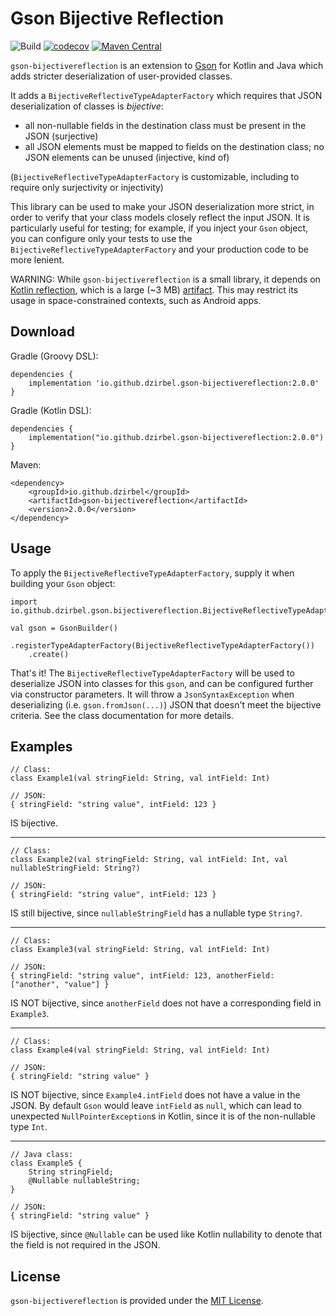 # Gson Bijective Reflection

![Build](https://github.com/dzirbel/gson-bijectivereflection/workflows/Build/badge.svg)
[![codecov](https://codecov.io/gh/dzirbel/gson-bijectivereflection/branch/main/graph/badge.svg?token=HEXBHVPVXN)](https://codecov.io/gh/dzirbel/gson-bijectivereflection)
[![Maven Central](https://img.shields.io/maven-central/v/io.github.dzirbel/gson-bijectivereflection)](https://search.maven.org/artifact/io.github.dzirbel/gson-bijectivereflection)

`gson-bijectivereflection` is an extension to [Gson](https://github.com/google/gson) for Kotlin and
Java which adds stricter deserialization of user-provided classes.

It adds a `BijectiveReflectiveTypeAdapterFactory` which requires that JSON deserialization of
classes is _bijective_:
- all non-nullable fields in the destination class must be present in the JSON (surjective)
- all JSON elements must be mapped to fields on the destination class; no JSON elements can be
  unused (injective, kind of)

(`BijectiveReflectiveTypeAdapterFactory` is customizable, including to require only surjectivity
or injectivity)

This library can be used to make your JSON deserialization more strict, in order to verify that your
class models closely reflect the input JSON. It is particularly useful for testing; for example, if
you inject your `Gson` object, you can configure only your tests to use the
`BijectiveReflectiveTypeAdapterFactory` and your production code to be more lenient.

WARNING: While `gson-bijectivereflection` is a small library, it depends on
[Kotlin reflection](https://kotlinlang.org/docs/reference/reflection.html), which is a large (~3 MB)
[artifact](https://mvnrepository.com/artifact/org.jetbrains.kotlin/kotlin-reflect). This may
restrict its usage in space-constrained contexts, such as Android apps.

## Download

Gradle (Groovy DSL):

```
dependencies {
    implementation 'io.github.dzirbel.gson-bijectivereflection:2.0.0'
}
```

Gradle (Kotlin DSL):

```
dependencies {
    implementation("io.github.dzirbel.gson-bijectivereflection:2.0.0")
}
```

Maven:

```
<dependency>
    <groupId>io.github.dzirbel</groupId>
    <artifactId>gson-bijectivereflection</artifactId>
    <version>2.0.0</version>
</dependency>
```

## Usage

To apply the `BijectiveReflectiveTypeAdapterFactory`, supply it when building your `Gson` object:

```
import io.github.dzirbel.gson.bijectivereflection.BijectiveReflectiveTypeAdapterFactory

val gson = GsonBuilder()
    .registerTypeAdapterFactory(BijectiveReflectiveTypeAdapterFactory())
    .create()
```

That's it! The `BijectiveReflectiveTypeAdapterFactory` will be used to deserialize JSON into classes
for this `gson`, and can be configured further via constructor parameters. It will throw a
`JsonSyntaxException` when deserializing (i.e. `gson.fromJson(...)`) JSON that doesn't meet the
bijective criteria. See the class documentation for more details.

## Examples

```
// Class:
class Example1(val stringField: String, val intField: Int)

// JSON:
{ stringField: "string value", intField: 123 }
```

IS bijective.

---

```
// Class:
class Example2(val stringField: String, val intField: Int, val nullableStringField: String?)

// JSON:
{ stringField: "string value", intField: 123 }
```

IS still bijective, since `nullableStringField` has a nullable type `String?`.

---

```
// Class:
class Example3(val stringField: String, val intField: Int)

// JSON:
{ stringField: "string value", intField: 123, anotherField: ["another", "value"] }
```

IS NOT bijective, since `anotherField` does not have a corresponding field in `Example3`.

---

```
// Class:
class Example4(val stringField: String, val intField: Int)

// JSON:
{ stringField: "string value" }
```

IS NOT bijective, since `Example4.intField` does not have a value in the JSON. By default `Gson`
would leave `intField` as `null`, which can lead to unexpected `NullPointerException`s in Kotlin,
since it is of the non-nullable type `Int`.

---

```
// Java class:
class Example5 {
    String stringField;
    @Nullable nullableString;
}

// JSON:
{ stringField: "string value" }
```

IS bijective, since `@Nullable` can be used like Kotlin nullability to denote that the field is
not required in the JSON.

## License

`gson-bijectivereflection` is provided under the [MIT License](LICENSE).
